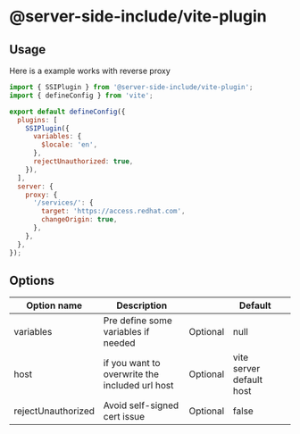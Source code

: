 # @server-side-include/vite-plugin

## Usage

Here is a example works with reverse proxy

```js
import { SSIPlugin } from '@server-side-include/vite-plugin';
import { defineConfig } from 'vite';

export default defineConfig({
  plugins: [
    SSIPlugin({
      variables: {
        $locale: 'en',
      },
      rejectUnauthorized: true,
    }),
  ],
  server: {
    proxy: {
      '/services/': {
        target: 'https://access.redhat.com',
        changeOrigin: true,
      },
    },
  },
});
```

## Options

| Option name        | Description                                    |          | Default                  |     |
| ------------------ | ---------------------------------------------- | -------- | ------------------------ | --- |
| variables          | Pre define some variables if needed            | Optional | null                     |     |
| host               | if you want to overwrite the included url host | Optional | vite server default host |     |
| rejectUnauthorized | Avoid self-signed cert issue                   | Optional | false                    |     |
